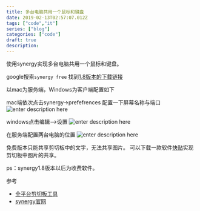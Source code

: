 ```yaml
---
title: 多台电脑共用一个鼠标和键盘
date: 2019-02-13T02:57:07.012Z
tags: ["code","it"]
series: ["blog"]
categories: ["code"]
draft: true
description:
---
```



使用synergy实现多台电脑共用一个鼠标和键盘。

google搜索`synergy free` 找到[1.8版本的下载链接](https://sourceforge.net/projects/synergy-stable-builds/)

以mac为服务端，Windows为客户端配置如下

mac端依次点击synergy->prefefrences
配置一下屏幕名称与端口
![enter description here](https://i.loli.net/2019/02/13/5c638bdf9dc2b.jpg)

windows点击编辑-->设置
![enter description here](https://i.loli.net/2019/02/13/5c639a0b7a69c.jpg)

在服务端配置两台电脑的位置
![enter description here](https://i.loli.net/2019/02/13/5c639a5ce5b7a.jpg)

免费版本只能共享剪切板中的文字，无法共享图片。
可以下载一款软件[快贴](http://clipber.com/clipber/?rnd=4.847290848570216&source=www#download_app)实现剪切板中图片的共享。

ps：synergy1.8版本以后为收费软件。

参考  
- [全平台剪切板工具](https://sspai.com/post/43775)
- [synergy官网](https://symless.com/synergy)
